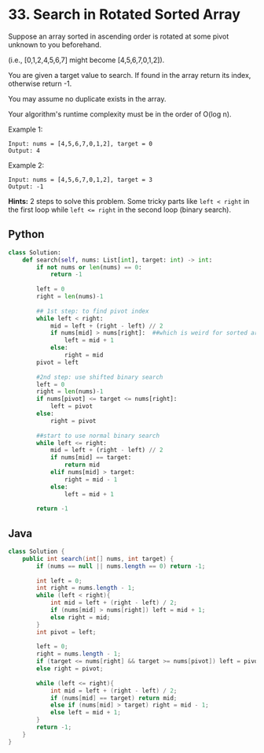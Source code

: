 # 33. Search in Rotated Sorted Array

Suppose an array sorted in ascending order is rotated at some pivot unknown to you beforehand.

(i.e., [0,1,2,4,5,6,7] might become [4,5,6,7,0,1,2]).

You are given a target value to search. If found in the array return its index, otherwise return -1.

You may assume no duplicate exists in the array.

Your algorithm's runtime complexity must be in the order of O(log n).

Example 1:
```
Input: nums = [4,5,6,7,0,1,2], target = 0
Output: 4
```
Example 2:
```
Input: nums = [4,5,6,7,0,1,2], target = 3
Output: -1
```
**Hints:**
2 steps to solve this problem. Some tricky parts like `left < right` in the first loop while `left <= right` in the second loop (binary search).

## Python

```py
class Solution:
    def search(self, nums: List[int], target: int) -> int:
        if not nums or len(nums) == 0:
            return -1
        
        left = 0
        right = len(nums)-1
        
        ## 1st step: to find pivot index
        while left < right:
            mid = left + (right - left) // 2
            if nums[mid] > nums[right]:  ##which is weird for sorted array [4,5,6,7,0,1,2]
                left = mid + 1
            else:
                right = mid
        pivot = left
        
        #2nd step: use shifted binary search
        left = 0
        right = len(nums)-1
        if nums[pivot] <= target <= nums[right]:
            left = pivot
        else:
            right = pivot
        
        ##start to use normal binary search
        while left <= right:
            mid = left + (right - left) // 2
            if nums[mid] == target:
                return mid
            elif nums[mid] > target:
                right = mid - 1
            else:
                left = mid + 1
        
        return -1
```

## Java
```java
class Solution {
    public int search(int[] nums, int target) {
        if (nums == null || nums.length == 0) return -1;
        
        int left = 0;
        int right = nums.length - 1;
        while (left < right){
            int mid = left + (right - left) / 2;
            if (nums[mid] > nums[right]) left = mid + 1;
            else right = mid;
        }
        int pivot = left;
        
        left = 0;
        right = nums.length - 1;
        if (target <= nums[right] && target >= nums[pivot]) left = pivot;
        else right = pivot;
        
        while (left <= right){
            int mid = left + (right - left) / 2;
            if (nums[mid] == target) return mid;
            else if (nums[mid] > target) right = mid - 1;
            else left = mid + 1;
        }
        return -1;
    }
}
```
